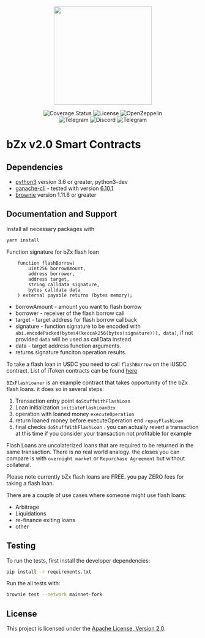 <br/>
<p align="center"><img src="https://bzx.network/images/logo.svg" width="256" /></p>

<div align="center">

  <a href='' style="text-decoration:none;">
    <img src='https://img.shields.io/coveralls/github/bZxNetwork/contractsV2' alt='Coverage Status' />
  </a>
  <a href='https://github.com/bZxNetwork/contractsV2/blob/master/LICENSE' style="text-decoration:none;">
    <img src='https://img.shields.io/github/license/bZxNetwork/contractsV2' alt='License' />
  </a>
  <a href='https://docs.openzeppelin.com/' style="text-decoration:none;">
    <img src='https://img.shields.io/badge/built%20with-OpenZeppelin-3677FF' alt='OpenZeppelin' />
  </a>
  <br/>
  <a href='https://t.me/b0xNet' style="text-decoration:none;">
    <img src='https://img.shields.io/badge/chat-on%20telegram-9cf.svg?longCache=true' alt='Telegram' />
  </a>
  <a href='https://bzx.network/discord' style="text-decoration:none;">
    <img src='https://img.shields.io/discord/450115178516971531?label=Discord' alt='Discord' />
  </a>
  <a href='https://t.me/b0xNet' style="text-decoration:none;">
    <img src='https://img.shields.io/twitter/follow/bzxHQ?style=social' alt='Telegram' />
  </a>
  
</div>

# bZx v2.0 Smart Contracts

## Dependencies

* [python3](https://www.python.org/downloads/release/python-368/) version 3.6 or greater, python3-dev
* [ganache-cli](https://github.com/trufflesuite/ganache-cli) - tested with version [6.10.1](https://github.com/trufflesuite/ganache-cli/releases/tag/v6.10.1)
* [brownie](https://github.com/eth-brownie/brownie/) version 1.11.6 or greater

## Documentation and Support

Install all necessary packages with
```bash
yarn install
```

Function signature for bZx flash loan
``` 
    function flashBorrow(
        uint256 borrowAmount,
        address borrower,
        address target,
        string calldata signature,
        bytes calldata data
    ) external payable returns (bytes memory);
```

+ borrowAmount - amount you want to flash borrow
+ borrower - receiver of the flash borrow call
+ target - target address for flash borrow callback
+ signature - function signature to be encoded with `abi.encodePacked(bytes4(keccak256(bytes(signature))), data)`, if not provided `data` will be used as callData instead
+ data - target address function arguments.
+ returns signature funciton operation results. 

To take a flash loan in USDC you need to call `flashBorrow` on the iUSDC contract. List of iToken contracts can be found [here](https://bzx.network/itokens)

`BZxFlashLoaner` is an example contract that takes opportunity of the bZx flash loans. it does so in several steps:
1. Transaction entry point `doStuffWithFlashLoan`
2. Loan initialization `initiateFlashLoanBzx`
3. operation with loaned money `executeOperation`
4. return loaned money before executeOperation end `repayFlashLoan`
5. final checks `doStuffWithFlashLoan` . you can actually revert a transaction at this time if you consider your transaction not profitable for example



Flash Loans are uncolaterized loans that are required to be returned in the same transaction. There is no real world analogy. the closes you can compare is with `overnight market` or `Repurchase Agreement` but without collateral.

Please note currently bZx flash loans are FREE. you pay ZERO fees for taking a flash loan. 

There are a couple of use cases where someone might use flash loans:
+ Arbitrage
+ Liquidations
+ re-finance exiting loans
+ other

## Testing

To run the tests, first install the developer dependencies:

```bash
pip install -r requirements.txt
```

Run the all tests with:

```bash
brownie test --network mainnet-fork
```

## License

This project is licensed under the [Apache License, Version 2.0](LICENSE).

